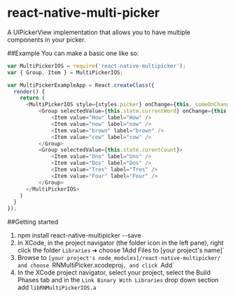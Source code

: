 # react-native-multi-picker

A UIPickerView implementation that allows you to have multiple
components in your picker.

##Example
You can make a basic one like so:

```javascript
var MultiPickerIOS = require('react-native-multipicker');
var { Group, Item } = MultiPickerIOS;

var MultiPickerExampleApp = React.createClass({
  render() {
    return (
      <MultiPickerIOS style={styles.picker} onChange={this._someOnChange}>
          <Group selectedValue={this.state.currentWord} onChange={this._someOtherOnChange}>
              <Item value="How" label="How" />
              <Item value="now" label="now" />
              <Item value="brown" label="brown" />
              <Item value="cow" label="cow" />
          </Group>
          <Group selectedValue={this.state.curentCount}>
              <Item value="Uno" label="Uno" />
              <Item value="Dos" label="Dos" />
              <Item value="Tres" label="Tres" />
              <Item value="Four" label="Four" />
          </Group>
      </MultiPickerIOS>
    )
  }
});
```

##Getting started
1. npm install react-native-multipicker --save
2. In XCode, in the project navigator (the folder icon in the left pane), right click the folder `Libraries` ➜ choose 1Add Files to [your project's name]`
3. Browse to `[your project's node_modules]/react-native-multipicker/ and choose `RNMultiPicker.xcodeproj`, and click `Add`
4. In the XCode project navigator, select your project, select the Build Phases tab and in the `Link Binary With Libraries` drop down section add `libRNMultiPickerIOS.a`
